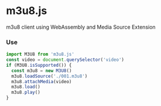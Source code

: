 # m3u8.js

m3u8 client using WebAssembly and Media Source Extension

### Use

```js
import M3U8 from 'm3u8.js'
const video = document.querySelector('video')
if (M3U8.isSupported()) {
  const m3u8 = new M3U8()
  m3u8.loadSource('./001.m3u8')
  m3u8.attachMedia(video)
  m3u8.load()
  m3u8.play()
}
```
